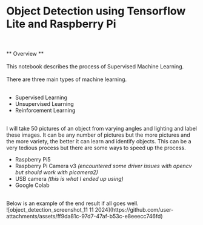 # Object Detection using Tensorflow Lite and Raspberry Pi
<br>
<br>
** Overview **
<br>
<br>
This notebook describes the process of Supervised Machine Learning.
<br>
<br>
There are three main types of machine learning.
<br>
<br>

*   Supervised Learning
*   Unsupervised Learning
*   Reinforcement Learning
<br><br>

I will take 50 pictures of an object from varying angles and lighting and label these images. It can be any number of pictures but the more pictures and the more variety, the better it can learn and identify objects. This can be a very tedious process but there are some ways to speed up the process.


*   Raspberry Pi5
*   Raspberry Pi Camera v3 *(encountered some driver issues with opencv but should work with picamera2)*
*   USB camera *(this is what I ended up using)*
*   Google Colab
<br>
Below is an example of the end result if all goes well.
<br>
![object_detection_screenshot_11 11 2024](https://github.com/user-attachments/assets/ff9da81c-97d7-47af-b53c-e8eeecc746fd)

